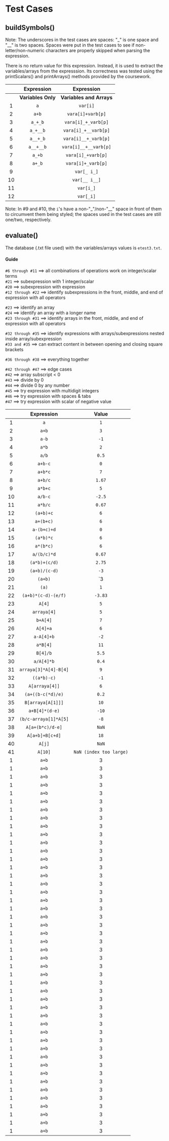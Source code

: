 # Test Cases

## buildSymbols()

Note: The underscores in the test cases are spaces: "_" is one space and "__" is two spaces. Spaces were put in the test cases to see if 
non-letter/non-numeric characters are properly skipped when parsing the expression.

There is no return value for this expression. Instead, it is used to extract the variables/arrays from the expresssion. Its correctness
was tested using the printScalars() and printArrays() methods provided by the coursework.

|    | Expression    | Expression           |
|:--:|:-------------:|:--------------------:|
|    | **Variables Only** | **Variables and Arrays** |
| 1  |`a`              |`var[i]`                |
| 2  |`a+b`            |`vara[i]+varb[p]`       |  
| 3  |`a_+_b`          |`vara[i]_+_varb[p]`     |
| 4  |`a_+__b`         |`vara[i]_+__varb[p]`    |
| 5  |`a__+_b`         |`vara[i]__+_varb[p]`    |
| 6  |`a__+__b`        |`vara[i]__+__varb[p]`   |
| 7  |`a_+b`           |`vara[i]_+varb[p]`      |
| 8  |`a+_b`           |`vara[i]+_varb[p]`      |
| 9  |               |`var[_ i_]`              |
| 10 |               |`var[__ i__]`            |
| 11 |               |`var[i_]`               |
| 12 |               |`var[_i]`               |

Note: In #9 and #10, the `i`'s have a non-"_"/non-"__" space in front of them to circumvent them being styled; the spaces used in the test cases
are still one/two, respectively.

## evaluate()

The database (.txt file used) with the variables/arrays values is `etest3.txt`.

#### Guide

`#6 through #11`  ==> all combinations of operations work on integer/scalar terms</br>
`#21`             ==> subexpression with 1 integer/scalar</br>
`#20`             ==> subexpression with expression</br>
`#12 through #22` ==> identify subexpressions in the front, middle, and end of expression with all operators

`#23`             ==> identify an array</br>
`#24`             ==> identify an array with a longer name</br>
`#23 through #31` ==> identify arrays in the front, middle, and end of expression with all operators</br>


`#32 through #35` ==> identify expressions with arrays/subexpressions nested inside array/subexpression</br>
`#33 and #35`     ==> can extract content in between opening and closing square brackets</br>

`#36 through #38` ==> everything together</br>

`#42 through #47` ==> edge cases</br>
`#42`             ==> array subscript < 0</br>
`#43`             ==> divide by 0</br>
`#44`             ==> divide 0 by any number</br>
`#45`             ==> try expression with multidigit integers</br>
`#46`             ==> try expression with spaces & tabs</br>
`#47`             ==> try expression with scalar of negative value

|    | Expression    | Value |
|:--:|:-------------:|:-----:|
|1|`a`|`1`|
|2|`a+b`|`3`|
|3|`a-b`|`-1`|
|4|`a*b`|`2`|
|5|`a/b`|`0.5`|
|6|`a+b-c`|`0`|
|7|`a+b*c`|`7`|
|8|`a+b/c`|`1.67`|
|9|`a*b+c`|`5`|
|10|`a/b-c`|`-2.5`|
|11|`a*b/c`|`0.67`|
|12|`(a+b)+c`|`6`|
|13|`a+(b+c)`|`6`|
|14|`a-(b+c)+d`|`0`|
|15|`(a*b)*c`|`6`|
|16|`a*(b*c)`|`6`|
|17|`a/(b/c)*d`|`0.67`|
|18|`(a*b)+(c/d)`|`2.75`|
|19|`(a+b)/(c-d)`|`-3`|
|20|`(a+b)`|`3|
|21|`(a)`|`1`|
|22|`(a+b)*(c-d)-(e/f)`|`-3.83`|
|23|`A[4]`|`5`|
|24|`arraya[4]`|`5`|
|25|`b+A[4]`|`7`|
|26|`A[4]+a`|`6`|
|27|`a-A[4]+b`|`-2`|
|28|`a*B[4]`|`11`|
|29|`B[4]/b`|`5.5`|
|30|`a/A[4]*b`|`0.4`|
|31|`arraya[3]*A[4]-B[4]`|`9`|
|32|`((a*b)-c)`|`-1`|
|33|`A[arraya[4]]`|`6`|
|34|`(a+((b-c(*d)/e)`|`0.2`|
|35|`B[arraya[A[1]]]`|`10`|
|36|`a+B[4]*(d-e)`|`-10`|
|37|`(b/c-arraya[1]*A[5]`|`-8`|
|38|`A[a+(b*c)/d-e]`|`NaN`|
|39|`A[a+b]+B[c+d]`|`18`|
|40|`A[j]`|`NaN`|
|41|`A[10]`|`NaN (index too large)`|
|1|`a+b`|3|
|1|`a+b`|3|
|1|`a+b`|3|
|1|`a+b`|3|
|1|`a+b`|3|
|1|`a+b`|3|
|1|`a+b`|3|
|1|`a+b`|3|
|1|`a+b`|3|
|1|`a+b`|3|
|1|`a+b`|3|
|1|`a+b`|3|
|1|`a+b`|3|
|1|`a+b`|3|
|1|`a+b`|3|
|1|`a+b`|3|
|1|`a+b`|3|
|1|`a+b`|3|
|1|`a+b`|3|
|1|`a+b`|3|
|1|`a+b`|3|
|1|`a+b`|3|
|1|`a+b`|3|
|1|`a+b`|3|
|1|`a+b`|3|
|1|`a+b`|3|
|1|`a+b`|3|
|1|`a+b`|3|
|1|`a+b`|3|
|1|`a+b`|3|
|1|`a+b`|3|
|1|`a+b`|3|
|1|`a+b`|3|
|1|`a+b`|3|
|1|`a+b`|3|
|1|`a+b`|3|
|1|`a+b`|3|
|1|`a+b`|3|
|1|`a+b`|3|
|1|`a+b`|3|
|1|`a+b`|3|
|1|`a+b`|3|
|1|`a+b`|3|
|1|`a+b`|3|
|1|`a+b`|3|
|1|`a+b`|3|